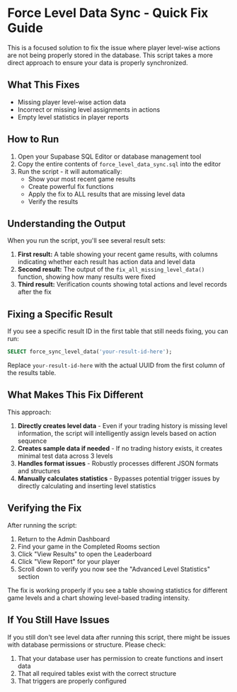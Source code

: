 # Force Level Data Sync - Quick Fix Guide

This is a focused solution to fix the issue where player level-wise actions are not being properly stored in the database. This script takes a more direct approach to ensure your data is properly synchronized.

## What This Fixes

- Missing player level-wise action data
- Incorrect or missing level assignments in actions
- Empty level statistics in player reports

## How to Run

1. Open your Supabase SQL Editor or database management tool
2. Copy the entire contents of `force_level_data_sync.sql` into the editor
3. Run the script - it will automatically:
   - Show your most recent game results
   - Create powerful fix functions
   - Apply the fix to ALL results that are missing level data
   - Verify the results

## Understanding the Output

When you run the script, you'll see several result sets:

1. **First result:** A table showing your recent game results, with columns indicating whether each result has action data and level data
2. **Second result:** The output of the `fix_all_missing_level_data()` function, showing how many results were fixed
3. **Third result:** Verification counts showing total actions and level records after the fix

## Fixing a Specific Result

If you see a specific result ID in the first table that still needs fixing, you can run:

```sql
SELECT force_sync_level_data('your-result-id-here');
```

Replace `your-result-id-here` with the actual UUID from the first column of the results table.

## What Makes This Fix Different

This approach:

1. **Directly creates level data** - Even if your trading history is missing level information, the script will intelligently assign levels based on action sequence
2. **Creates sample data if needed** - If no trading history exists, it creates minimal test data across 3 levels
3. **Handles format issues** - Robustly processes different JSON formats and structures
4. **Manually calculates statistics** - Bypasses potential trigger issues by directly calculating and inserting level statistics

## Verifying the Fix

After running the script:

1. Return to the Admin Dashboard
2. Find your game in the Completed Rooms section
3. Click "View Results" to open the Leaderboard
4. Click "View Report" for your player
5. Scroll down to verify you now see the "Advanced Level Statistics" section

The fix is working properly if you see a table showing statistics for different game levels and a chart showing level-based trading intensity.

## If You Still Have Issues

If you still don't see level data after running this script, there might be issues with database permissions or structure. Please check:

1. That your database user has permission to create functions and insert data
2. That all required tables exist with the correct structure
3. That triggers are properly configured 